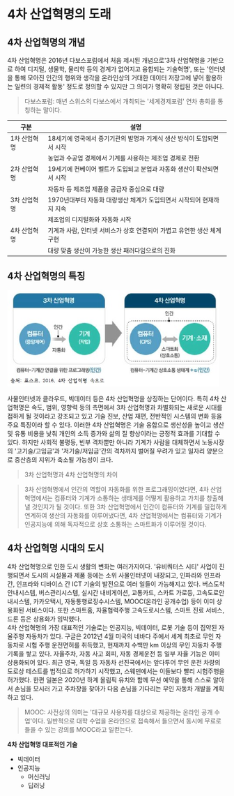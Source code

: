 # 4차 산업혁명의 도래

## 4차 산업혁명의 개념
4차 산업혁명은 2016년 다보스포럼에서 처음 제시된 개념으로'3차 산업혁명을 기반으로 하여 디지털, 생물학, 물리학 등의 경계가 없어지고 융합되는 기술혁명', 또는 '인터넷을 통해 모아진 인간의 행위와 생각을 온라인상의 거대한 데이터 저장고에 넣어 활용하는 일련의 경제적 활동' 정도로 정의할 수 있지만 그 의미가 명확히 정립된 것은 아니다.  

>다보스포럼: 매년 스위스의 다보스에서 개최되는 '세계경제포럼' 연차 총회를 통칭하는 말이다.

|구분|설명|
|---|---|
|1차 산업혁명|18세기에 영국에서 증기기관의 발명과 기계식 생산 방식이 도입되면서 시작|
||농업과 수공업 경제에서 기계를 사용하는 제조업 경제로 전환|
|2차 산업혁명|19세기에 컨베이어 벨트가 도입되고 분업과 자동화 생산이 확산되면서 시작|
||자동차 등 제조업 제품을 공급자 중심으로 대량|
|3차 산업혁명|1970년대부터 자동화 대량생산 체계가 도입되면서 시작되어 현재까지 지속|
||제조업의 디지털화와 자동화 시작|
|4차 산업혁명|기계과 사람, 인터넷 서비스가 상호 연결되어 가볍고 유연한 생산 체계 구현|
||대량 맞춤 생산이 가능한 생산 패러다임으로의 진화|

## 4차 산업혁명의 특징  
![4](./img/그림01_3차산업과4차산업.jpg)  

사물인터넷과 클라우드, 빅데이터 등은 4차 산업혁명을 상징하는 단어이다. 특히 4차 산업혁명은 속도, 범위, 영향력 등의 측면에서 3차 산업혁명과 차별화되는 새로운 시대를 접하게 될 것이라고 강조되고 있고 기술 진보, 산업 재편, 전반적인 시스템의 변화 등을 주요 특징이라 할 수 있다. 이러한 4차 산업혁명은 기술 융합으로 생산성을 높이고 생산 및 유통 비용을 낯춰 개인의 소득 증가와 삶의 질 향상이라는 긍정적 효과를 기대할 수 있다. 하지만 사회적 불평등, 빈부 격차뿐만 아니라 기계가 사람을 대체하면서 노동시장의 '고기술/고임금'과 '저기술/저임금'간의 격차까지 벌어질 우려가 있고 일자리 양분으로 중산층의 지위가 축소될 가능성이 크다.  

>3차 산업혁명과 4차 산업혁명의 차이  

>3차 산업혁명에서 인간의 역할이 자동화를 위한 프로그래밍이었다면, 4차 산업혁명에서는 컴퓨터와 기계가 소통하는 생태계를 어떻게 활용하고 가치를 창출해낼 것인지가 될 것이다. 또한 3차 산업혁명에서 인간이 컴퓨터와 기계를 밀접하게 연계하여 생산의 자동화를 이루어냈다면, 4차 산업혁명에서는 컴퓨터와 기계가 인공지능에 의해 독자적으로 상호 소통하는 스마트화가 이루어질 것이다.

## 4차 산업혁명 시대의 도시
4차 산업혁명으로 인한 도시 생활의 변화는 여러가지이다. '유비쿼터스 시티' 사업이 진행되면서 도시의 시설물과 제품 등에는 소위 사물인터넷이 내장되고, 인파라와 인프라 간, 인프라와 디바이스 간 ICT 기술의 발전으로 여러 일들이 가능해지고 있다. 버스도착안내시스템, 버스관리시스템, 실시간 내비게이션, 교통카드, 스카트 가로등, 고속도로안내시스템, 카카오택시, 자동통행료징수시스템, MOOC(온라인 공개수업) 등이 이미 상용화된 서비스이다. 또한 스마트홈, 자율협력주행 고속도로시스템, 스마트 진료 서비스, 드론 등은 상용화가 임박했다.  
4차 산업혁명의 가장 대표적인 기술로는 인공지능, 빅데이터, 로봇 기술 등이 집약된 자율주행 자동차가 있다. 구글은 2012년 4월 미국의 네바다 주에서 세계 최초로 무인 자동차로 시험 주행 운전면허를 취득했고, 현재까지 수백만 km 이상의 무인 자동차 주행 기록을 쌓고 있다. 자율주차, 자동 사고 회피, 자동 경제운전 등 일부 자율 기능은 이미 상용화되어 있다. 최근 영국, 독일 등 자동차 선진국에서는 앞다투어 무인 운전 차량의 도로상 테스트를 법적으로 허가하기 시작했고, 스웨덴에서는 이들보다 빨리 시험주행을 허가했다. 한편 일본은 2020년 하계 올림픽 유치와 함께 무선 예약을 통해 스스로 알아서 손님을 모시러 가고 주차장을 찾아가 다음 손님을 기다리는 무인 자동차 개발을 계획하고 있다.  

>MOOC: 사전상의 의미는 '대규모 사용자를 대상으로 제공하는 온라인 공개 수업'이다. 일반적으로 대학 수업을 온라인으로 접속해서 들으면서 동시에 무료로 들을 수 있는 강의를 MOOC라고 일컫는다.










**4차 산업혁명 대표적인 기술**  
- 빅데이터
- 인공지능
  - 머신러닝
  - 딥러닝
  
